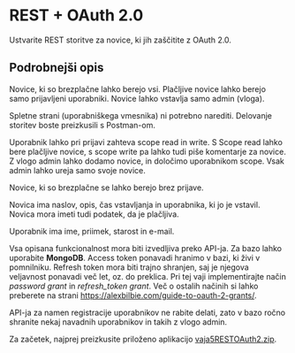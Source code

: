 # REST + OAuth 2.0

Ustvarite REST storitve za novice, ki jih zaščitite z OAuth 2.0.

## Podrobnejši opis

Novice, ki so brezplačne lahko berejo vsi. Plačljive novice lahko berejo samo prijavljeni uporabniki. Novice lahko vstavlja samo admin (vloga).

Spletne strani (uporabniškega vmesnika) ni potrebno narediti. Delovanje storitev boste preizkusili s Postman-om.

Uporabnik lahko pri prijavi zahteva scope read in write. S Scope read lahko bere plačljive novice, s scope write pa lahko tudi piše komentarje za novice. Z vlogo admin lahko dodamo novice, in določimo uporabnikom scope. Vsak admin lahko ureja samo svoje novice.

Novice, ki so brezplačne se lahko berejo brez prijave.

Novica ima naslov, opis, čas vstavljanja in uporabnika, ki jo je vstavil. Novica mora imeti tudi podatek, da je plačljiva.

Uporabnik ima ime, priimek, starost in e-mail.

Vsa opisana funkcionalnost mora biti izvedljiva preko API-ja. Za bazo lahko uporabite **MongoDB**. Access token ponavadi hranimo v bazi, ki živi v pomnilniku. Refresh token mora biti trajno shranjen, saj je njegova veljavnost ponavadi več let, oz. do preklica. Pri tej vaji implementirajte način *password grant* in *refresh_token grant*. Več o ostalih načinih si lahko preberete na strani https://alexbilbie.com/guide-to-oauth-2-grants/.

API-ja za namen registracije uporabnikov ne rabite delati, zato v bazo ročno shranite nekaj navadnih uporabnikov in takih z vlogo admin.

Za začetek, najprej preizkusite priloženo aplikacijo [vaja5RESTOAuth2.zip](vaja5RESTOAuth2.zip).